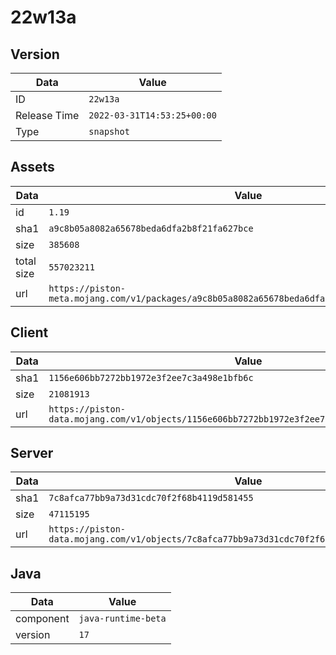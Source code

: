 # 22w13a

## Version

|**Data**        | **Value**                 |
|----------------|-------------------------|
| ID   | ```22w13a```   |
| Release Time   | ```2022-03-31T14:53:25+00:00```   |
| Type   | ```snapshot```   |

## Assets

|**Data**        | **Value**                 |
|----------------|-------------------------|
| id   | ```1.19```   |
| sha1   | ```a9c8b05a8082a65678beda6dfa2b8f21fa627bce```   |
| size   | ```385608```   |
| total size  | ```557023211```  |
| url       | ```https://piston-meta.mojang.com/v1/packages/a9c8b05a8082a65678beda6dfa2b8f21fa627bce/1.19.json``` |

## Client

|**Data**        | **Value**                 |
|----------------|-------------------------|
| sha1   | ```1156e606bb7272bb1972e3f2ee7c3a498e1bfb6c```   |
| size   | ```21081913```   |
| url       | ```https://piston-data.mojang.com/v1/objects/1156e606bb7272bb1972e3f2ee7c3a498e1bfb6c/client.jar``` |

## Server

|**Data**        | **Value**                 |
|----------------|-------------------------|
| sha1   | ```7c8afca77bb9a73d31cdc70f2f68b4119d581455```   |
| size   | ```47115195```   |
| url       | ```https://piston-data.mojang.com/v1/objects/7c8afca77bb9a73d31cdc70f2f68b4119d581455/server.jar``` |

## Java

|**Data**        | **Value**                 |
|----------------|-------------------------|
| component   | ```java-runtime-beta```   |
| version   | ```17```   |